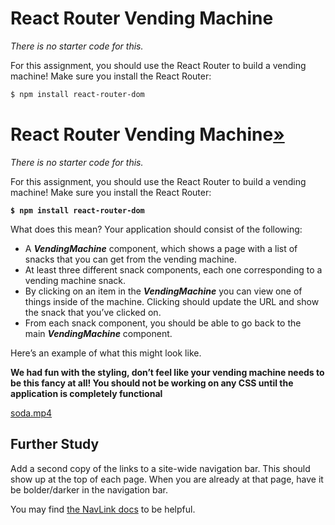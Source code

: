 # **React Router Vending Machine**

*There is no starter code for this.*

For this assignment, you should use the React Router to build a vending machine! Make sure you install the React Router:

```bash
$ npm install react-router-dom
```

# **React Router Vending Machine[»](https://curric.rithmschool.com/springboard/exercises/react-router-vending/#react-router-vending-machine)**

*There is no starter code for this.*

For this assignment, you should use the React Router to build a vending machine! Make sure you install the React Router:

**`$ npm install react-router-dom`**

What does this mean? Your application should consist of the following:

- A ***VendingMachine*** component, which shows a page with a list of snacks that you can get from the vending machine.
- At least three different snack components, each one corresponding to a vending machine snack.
- By clicking on an item in the ***VendingMachine*** you can view one of things inside of the machine. Clicking should update the URL and show the snack that you’ve clicked on.
- From each snack component, you should be able to go back to the main ***VendingMachine*** component.

Here’s an example of what this might look like.

**We had fun with the styling, don’t feel like your vending machine needs to be this fancy at all! You should not be working on any CSS until the application is completely functional**

[soda.mp4](https://s3-us-west-2.amazonaws.com/secure.notion-static.com/9c713fc6-36bb-4dca-ba53-7be1ca5af27f/soda.mp4)

## **Further Study**

Add a second copy of the links to a site-wide navigation bar. This should show up at the top of each page. When you are already at that page, have it be bolder/darker in the navigation bar.

You may find [the NavLink docs](https://reacttraining.com/react-router/web/api/NavLink) to be helpful.
